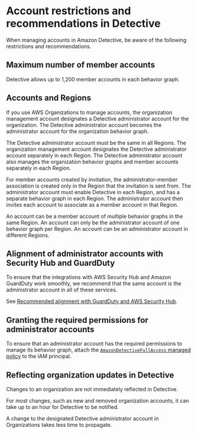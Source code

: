 # Account restrictions and recommendations in Detective<a name="accounts-restrictions-recommendations"></a>

When managing accounts in Amazon Detective, be aware of the following restrictions and recommendations\.

## Maximum number of member accounts<a name="accounts-maximum-members"></a>

Detective allows up to 1,200 member accounts in each behavior graph\.

## Accounts and Regions<a name="accounts-regions"></a>

If you use AWS Organizations to manage accounts, the organization management account designates a Detective administrator account for the organization\. The Detective administrator account becomes the administrator account for the organization behavior graph\. 

The Detective administrator account must be the same in all Regions\. The organization management account designates the Detective administrator account separately in each Region\. The Detective administrator account also manages the organization behavior graphs and member accounts separately in each Region\.

For member accounts created by invitation, the administrator\-member association is created only in the Region that the invitation is sent from\. The administrator account must enable Detective in each Region, and has a separate behavior graph in each Region\. The administrator account then invites each account to associate as a member account in that Region\.

An account can be a member account of multiple behavior graphs in the same Region\. An account can only be the administrator account of one behavior graph per Region\. An account can be an administrator account in different Regions\.

## Alignment of administrator accounts with Security Hub and GuardDuty<a name="accounts-alignment"></a>

To ensure that the integrations with AWS Security Hub and Amazon GuardDuty work smoothly, we recommend that the same account is the administrator account in all of these services\.

See [Recommended alignment with GuardDuty and AWS Security Hub](detective-prerequisites.md#recommended-service-alignment)\.

## Granting the required permissions for administrator accounts<a name="accounts-admin-permissions"></a>

To ensure that an administrator account has the required permissions to manage its behavior graph, attach the [`AmazonDetectiveFullAccess` managed policy](security-iam-awsmanpol.md#security-iam-awsmanpol-amazondetectivefullaccess) to the IAM principal\.

## Reflecting organization updates in Detective<a name="accounts-orgs-update-notification"></a>

Changes to an organization are not immediately reflected in Detective\.

For most changes, such as new and removed organization accounts, it can take up to an hour for Detective to be notified\.

A change to the designated Detective administrator account in Organizations takes less time to propagate\.